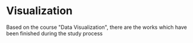 # Visualization
Based on the course "Data Visualization", there are the works which have been finished during the study process
